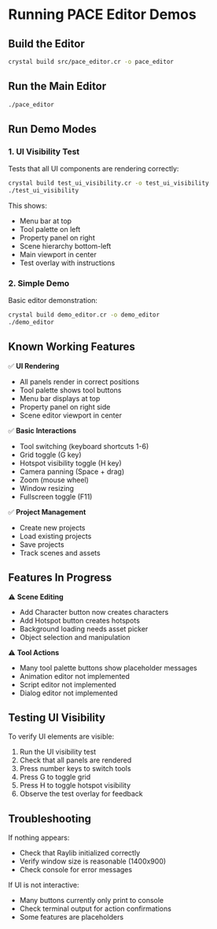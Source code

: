 # Running PACE Editor Demos

## Build the Editor

```bash
crystal build src/pace_editor.cr -o pace_editor
```

## Run the Main Editor

```bash
./pace_editor
```

## Run Demo Modes

### 1. UI Visibility Test
Tests that all UI components are rendering correctly:

```bash
crystal build test_ui_visibility.cr -o test_ui_visibility
./test_ui_visibility
```

This shows:
- Menu bar at top
- Tool palette on left  
- Property panel on right
- Scene hierarchy bottom-left
- Main viewport in center
- Test overlay with instructions

### 2. Simple Demo
Basic editor demonstration:

```bash
crystal build demo_editor.cr -o demo_editor
./demo_editor
```

## Known Working Features

✅ **UI Rendering**
- All panels render in correct positions
- Tool palette shows tool buttons
- Menu bar displays at top
- Property panel on right side
- Scene editor viewport in center

✅ **Basic Interactions**
- Tool switching (keyboard shortcuts 1-6)
- Grid toggle (G key)
- Hotspot visibility toggle (H key)
- Camera panning (Space + drag)
- Zoom (mouse wheel)
- Window resizing
- Fullscreen toggle (F11)

✅ **Project Management**
- Create new projects
- Load existing projects
- Save projects
- Track scenes and assets

## Features In Progress

⚠️ **Scene Editing**
- Add Character button now creates characters
- Add Hotspot button creates hotspots
- Background loading needs asset picker
- Object selection and manipulation

⚠️ **Tool Actions**
- Many tool palette buttons show placeholder messages
- Animation editor not implemented
- Script editor not implemented
- Dialog editor not implemented

## Testing UI Visibility

To verify UI elements are visible:

1. Run the UI visibility test
2. Check that all panels are rendered
3. Press number keys to switch tools
4. Press G to toggle grid
5. Press H to toggle hotspot visibility
6. Observe the test overlay for feedback

## Troubleshooting

If nothing appears:
- Check that Raylib initialized correctly
- Verify window size is reasonable (1400x900)
- Check console for error messages

If UI is not interactive:
- Many buttons currently only print to console
- Check terminal output for action confirmations
- Some features are placeholders